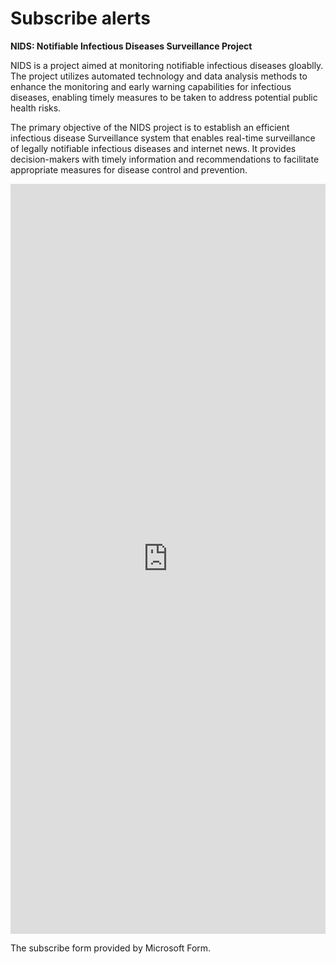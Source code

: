 
# Subscribe alerts

**NIDS:  Notifiable Infectious Diseases Surveillance Project**

NIDS is a project aimed at monitoring notifiable infectious diseases gloablly. The project utilizes automated technology and data analysis methods to enhance the monitoring and early warning capabilities for infectious diseases, enabling timely measures to be taken to address potential public health risks.

The primary objective of the NIDS project is to establish an efficient infectious disease Surveillance system that enables real-time surveillance of legally notifiable infectious diseases and internet news. It provides decision-makers with timely information and recommendations to facilitate appropriate measures for disease control and prevention.

<iframe width="100%" height= "1200px" src= "https://forms.office.com/Pages/ResponsePage.aspx?id=6-Sl81f1K0auaA_vKW7hg57W8blB75tHvQVpO5Wc8kVUNVJZQ0dPWEw3RFA0REtRTzBWMkdUMFkzUC4u&embed=true" frameborder= "0" marginwidth= "0" marginheight= "0" style= "border: none; max-width:100%;" allowfullscreen webkitallowfullscreen mozallowfullscreen msallowfullscreen> </iframe>

The subscribe form provided by Microsoft Form.